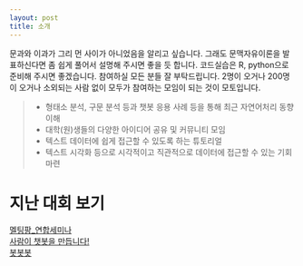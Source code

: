 ```yaml
---
layout: post
title: 소개
---
```


문과와 이과가 그리 먼 사이가 아니었음을 알리고 싶습니다. 그래도 문맥자유이론을 발표하신다면 좀 쉽게 풀어서 설명해 주시면 좋을 듯 합니다. 코드실습은 R, python으로 준비해 주시면 좋겠습니다. 참여하실 모든 분들 잘 부탁드립니다. 2명이 오거나 200명이 오거나 소외되는 사람 없이 모두가 참여하는 모임이 되는 것이 모토입니다.



  >-    형태소 분석, 구문 분석 등과 챗봇 응용 사례 등을 통해 최근 자연어처리 동향 이해
  >-    대학(원)생들의 다양한 아이디어 공유 및 커뮤니티 모임
  >-    텍스트 데이터에 쉽게 접근할 수 있도록 하는 튜토리얼
  >-    텍스트 시각화 등으로 시각적이고 직관적으로 데이터에 접근할 수 있는 기회 마련


  # 지난 대회 보기          
[멜팅팡_연합세미나](https://www.onoffmix.com/event/110570)       
[사람이 챗봇을 만듭니다!](https://www.onoffmix.com/event/124842)   
[봇봇봇](https://www.onoffmix.com/event/89407)   